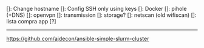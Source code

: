 []: Change hostname
[]: Config SSH only using keys
[]: Docker
  []: pihole (+DNS)
  []: openvpn
  []: transmission
    []: storage?
  []: netscan (old wifiscan)
  []: lista compra app [?]


---
https://github.com/ajdecon/ansible-simple-slurm-cluster
